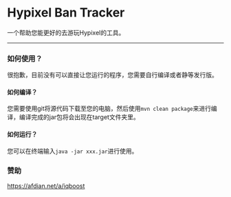 # Hypixel Ban Tracker 

一个帮助您能更好的去游玩Hypixel的工具。

---

### 如何使用？

很抱歉，目前没有可以直接让您运行的程序，您需要自行编译或者静等发行版。

#### 如何编译？

您需要使用git将源代码下载至您的电脑，然后使用`mvn clean package`来进行编译，编译完成的jar包将会出现在target文件夹里。

#### 如何运行？

您可以在终端输入`java -jar xxx.jar`进行使用。

### 赞助

https://afdian.net/a/iqboost
